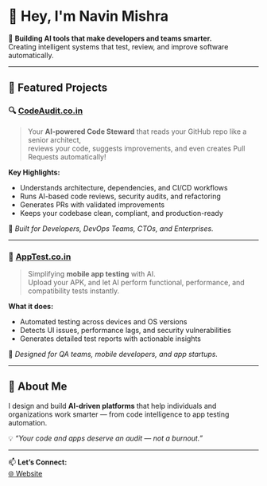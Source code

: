# 👋 Hey, I'm Navin Mishra

🚀 **Building AI tools that make developers and teams smarter.**  
Creating intelligent systems that test, review, and improve software automatically.

---

## 🧠 Featured Projects

### 🔍 [CodeAudit.co.in](https://www.codeaudit.co.in)
> Your **AI-powered Code Steward** that reads your GitHub repo like a senior architect,  
> reviews your code, suggests improvements, and even creates Pull Requests automatically!

**Key Highlights:**
- Understands architecture, dependencies, and CI/CD workflows  
- Runs AI-based code reviews, security audits, and refactoring  
- Generates PRs with validated improvements  
- Keeps your codebase clean, compliant, and production-ready  

🎯 *Built for Developers, DevOps Teams, CTOs, and Enterprises.*

---

### 🧪 [AppTest.co.in](https://www.apptest.co.in)
> Simplifying **mobile app testing** with AI.  
> Upload your APK, and let AI perform functional, performance, and compatibility tests instantly.

**What it does:**
- Automated testing across devices and OS versions  
- Detects UI issues, performance lags, and security vulnerabilities  
- Generates detailed test reports with actionable insights  

📱 *Designed for QA teams, mobile developers, and app startups.*

---

## 💬 About Me
I design and build **AI-driven platforms** that help individuals and organizations work smarter — from code intelligence to app testing automation.

💡 *“Your code and apps deserve an audit — not a burnout.”*

---

📫 **Let’s Connect:**  
[🌐 Website]()
